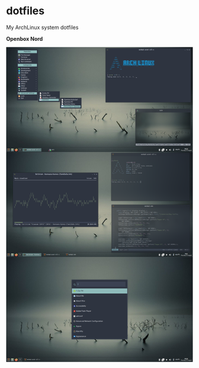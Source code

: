 # dotfiles
My ArchLinux system dotfiles

**Openbox Nord**

![Screenshot](Pictures/Screenshots/openbox.png?raw=true)
